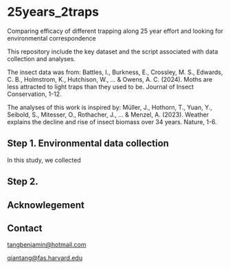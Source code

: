 # 25years_2traps
Comparing efficacy of different trapping along 25 year effort and looking for environmental correspondence 

This repository include the key dataset and the script associated with data collection and analyses.

The insect data was from:
Battles, I., Burkness, E., Crossley, M. S., Edwards, C. B., Holmstrom, K., Hutchison, W., ... & Owens, A. C. (2024). Moths are less attracted to light traps than they used to be. Journal of Insect Conservation, 1-12.

The analyses of this work is inspired by:
Müller, J., Hothorn, T., Yuan, Y., Seibold, S., Mitesser, O., Rothacher, J., ... & Menzel, A. (2023). Weather explains the decline and rise of insect biomass over 34 years. Nature, 1-6.

## Step 1. Environmental data collection
In this study, we collected 



## Step 2. 




## Acknowlegement 



## Contact
tangbenjamin@hotmail.com

qiantang@fas.harvard.edu
